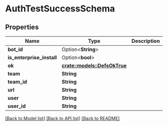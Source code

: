 # AuthTestSuccessSchema

## Properties

Name | Type | Description | Notes
------------ | ------------- | ------------- | -------------
**bot_id** | Option<**String**> |  | [optional]
**is_enterprise_install** | Option<**bool**> |  | [optional]
**ok** | [**crate::models::DefsOkTrue**](defs_ok_true.md) |  | 
**team** | **String** |  | 
**team_id** | **String** |  | 
**url** | **String** |  | 
**user** | **String** |  | 
**user_id** | **String** |  | 

[[Back to Model list]](../README.md#documentation-for-models) [[Back to API list]](../README.md#documentation-for-api-endpoints) [[Back to README]](../README.md)


